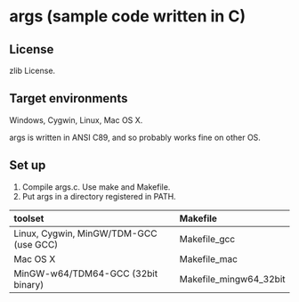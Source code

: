 args (sample code written in C)
===============================

License
-------

zlib License.

Target environments
-------------------

Windows, Cygwin, Linux, Mac OS X.

args is written in ANSI C89, and so probably works fine on other OS.

Set up
------

1. Compile args.c. Use make and Makefile.
2. Put args in a directory registered in PATH.

| toolset                                | Makefile                 |
|:---------------------------------------|:-------------------------|
| Linux, Cygwin, MinGW/TDM-GCC (use GCC) | Makefile\_gcc            |
| Mac OS X                               | Makefile\_mac            |
| MinGW-w64/TDM64-GCC (32bit binary)     | Makefile\_mingw64\_32bit |
